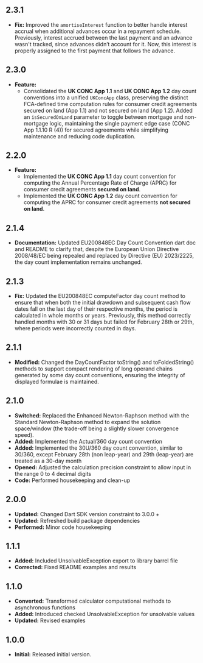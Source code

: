## 2.3.1
- **Fix:** Improved the `amortiseInterest` function to better handle interest accrual when additional advances occur in a repayment schedule. Previously, interest accrued between the last payment and an advance wasn't tracked, since advances didn’t account for it. Now, this interest is properly assigned to the first payment that follows the advance.

## 2.3.0
- **Feature:**
  - Consolidated the **UK CONC App 1.1** and **UK CONC App 1.2** day count conventions into a unified `UKConcApp` class, preserving the distinct FCA-defined time computation rules for consumer credit agreements secured on land (App 1.1) and not secured on land (App 1.2). Added an `isSecuredOnLand` parameter to toggle between mortgage and non-mortgage logic, maintaining the single payment edge case (CONC App 1.1.10 R (4)) for secured agreements while simplifying maintenance and reducing code duplication.

## 2.2.0
- **Feature:** 
  - Implemented the **UK CONC App 1.1** day count convention for computing the Annual Percentage Rate of Charge (APRC) for consumer credit agreements **secured on land**.
  - Implemented the **UK CONC App 1.2** day count convention for computing the APRC for consumer credit agreements **not secured on land**.

## 2.1.4
- **Documentation:** Updated EU200848EC Day Count Convention dart doc and README to clarify that, despite the European Union Directive 2008/48/EC being repealed and replaced by Directive (EU) 2023/2225, the day count implementation remains unchanged.

## 2.1.3
- **Fix:** Updated the EU200848EC computeFactor day count method to ensure that when both the initial drawdown and subsequent cash flow dates fall on the last day of their respective months, the period is calculated in whole months or years. Previously, this method correctly handled months with 30 or 31 days but failed for February 28th or 29th, where periods were incorrectly counted in days.

## 2.1.1
- **Modified:** Changed the DayCountFactor toString() and toFoldedString() methods to support compact rendering of long operand chains generated by some day count conventions, ensuring the integrity of displayed formulae is maintained.

## 2.1.0
- **Switched:** Replaced the Enhanced Newton-Raphson method with the Standard Newton-Raphson method to expand the solution space/window (the trade-off being a slightly slower convergence speed).
- **Added:** Implemented the Actual/360 day count convention
- **Added:** Implemented the 30U/360 day count convention, similar to 30/360, except February 28th (non leap-year) and 29th (leap-year) are treated as a 30-day month
- **Opened:** Adjusted the calculation precision constraint to allow input in the range 0 to 4 decimal digits
- **Code:** Performed housekeeping and clean-up

## 2.0.0
- **Updated:** Changed Dart SDK version constraint to 3.0.0 +
- **Updated:** Refreshed build package dependencies
- **Performed:** Minor code housekeeping

## 1.1.1
- **Added:** Included UnsolvableException export to library barrel file
- **Corrected:** Fixed README examples and results

## 1.1.0
- **Converted:** Transformed calculator computational methods to asynchronous functions
- **Added:** Introduced checked UnsolvableException for unsolvable values
- **Updated:** Revised examples

## 1.0.0
- **Initial:** Released initial version.
